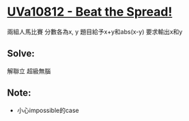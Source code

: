 # [UVa10812 - Beat the Spread!](https://onlinejudge.org/index.php?option=com_onlinejudge&Itemid=8&category=24&page=show_problem&problem=1753)

兩組人馬比賽
分數各為x, y
題目給予x+y和abs(x-y)
要求輸出x和y

## Solve:
解聯立 超級無腦

## Note:
- 小心impossible的case